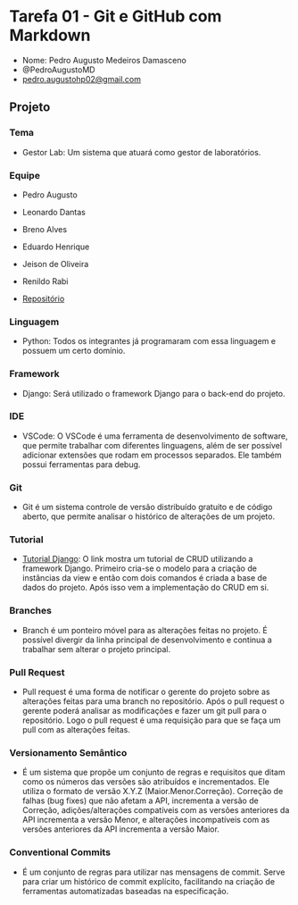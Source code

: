 # Tarefa 01 - Git e GitHub com Markdown

* Nome: Pedro Augusto Medeiros Damasceno
* @PedroAugustoMD
* pedro.augustohp02@gmail.com

## Projeto

### Tema
* Gestor Lab: Um sistema que atuará como gestor de laboratórios.
### Equipe
* Pedro Augusto
* Leonardo Dantas
* Breno Alves
* Eduardo Henrique
* Jeison de Oliveira
* Renildo Rabi

* [Repositório](https://github.com/Renildo15/Gestor-Lab)

### Linguagem

* Python: Todos os integrantes já programaram com essa linguagem e possuem um certo domínio.

### Framework

* Django: Será utilizado o framework Django para o back-end do projeto.
### IDE

* VSCode: O VSCode é uma ferramenta de desenvolvimento de software, que permite trabalhar com diferentes linguagens, além de ser possível adicionar extensões que rodam em processos separados. Ele também possui ferramentas para debug.

### Git

* Git é um sistema controle de versão distribuído gratuito e de código aberto, que permite analisar o histórico de alterações de um projeto.

### Tutorial

* [Tutorial Django](https://www.geeksforgeeks.org/django-crud-create-retrieve-update-delete-function-based-views/): O link mostra um tutorial de CRUD utilizando a framework Django. Primeiro cria-se o modelo para a criação de instâncias da view e então com dois comandos é criada a base de dados do projeto. Após isso vem a implementação do CRUD em si.

### Branches

* Branch é um ponteiro móvel para as alterações feitas no projeto. É possível divergir da linha principal de desenvolvimento e continua a trabalhar sem alterar o projeto principal.

### Pull Request

* Pull request é uma forma de notificar o gerente do projeto sobre as alterações feitas para uma branch no repositório. Após o pull request o gerente poderá analisar as modificações e fazer um git pull para o repositório. Logo o pull request é uma requisição para que se faça um pull com as alterações feitas.

### Versionamento Semântico

* É um sistema que propõe um conjunto de regras e requisitos que ditam como os números das versões são atribuídos e incrementados. Ele utiliza o formato de versão X.Y.Z (Maior.Menor.Correção). Correção de falhas (bug fixes) que não afetam a API, incrementa a versão de Correção, adições/alterações compatíveis com as versões anteriores da API incrementa a versão Menor, e alterações incompatíveis com as versões anteriores da API incrementa a versão Maior.

### Conventional Commits

* É um conjunto de regras para utilizar nas mensagens de commit. Serve para criar um histórico de commit explícito, facilitando na criação de ferramentas automatizadas baseadas na especificação.